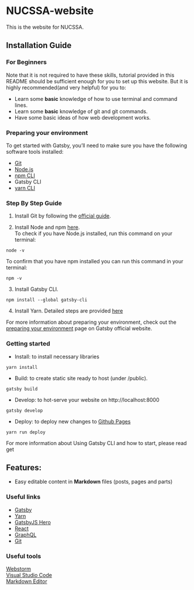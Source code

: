 # NUCSSA-website

This is the website for NUCSSA.

## Installation Guide

### For Beginners
Note that it is not required to have these skills,
tutorial provided in this README should be sufficient enough for you to set up this website. 
But it is highly recommended(and very helpful) for 
you to: 
- Learn some **basic** knowledge of how to use terminal and command lines.
- Learn some **basic** knowledge of git and git commands.
- Have some basic ideas of how web development works.

### Preparing your environment

To get started with Gatsby, you’ll need to make sure you have the following software tools installed:

- [Git](https://git-scm.com/book/en/v2/Getting-Started-Installing-Git)
- [Node.js](https://nodejs.org/en/)
- [npm CLI](https://www.npmjs.com/)
- Gatsby CLI
- [yarn CLI](https://yarnpkg.com/en/)

### Step By Step Guide

1. Install Git by following the [official guide](https://git-scm.com/book/en/v2/Getting-Started-Installing-Git).

2. Install Node and npm [here](https://nodejs.org/en/). \
To check if you have Node.js installed, run this command on your terminal:
```
node -v
```
To confirm that you have npm installed you can run this command in your terminal:

```
npm -v
```

3. Install Gatsby CLI. 

```
npm install --global gatsby-cli
```

4. Install Yarn. Detailed steps are provided [here](https://yarnpkg.com/lang/en/docs/install)

For more information about preparing your environment, check out the [preparing your environment](https://www.gatsbyjs.org/docs/preparing-your-environment/) page on Gatsby official website.

### Getting started

- Install: to install necessary libraries
```text
yarn install
```

- Build: to create static site ready to host (under /public).
```text
gatsby build
```

- Develop: to hot-serve your website on http://localhost:8000

```text
gatsby develop
```

- Deploy: to deploy new changes to [Github Pages](https://nucssa.github.io/nucssa-website/)
```text
yarn run deploy
```
For more information about Using Gatsby CLI and how to start, please read get

## Features:

- Easy editable content in **Markdown** files (posts, pages and parts)


### Useful links
- [Gatsby](https://www.gatsbyjs.org)
- [Yarn](https://yarnpkg.com/zh-Hans/)
- [GatsbyJS Hero](https://github.com/greglobinski/gatsby-starter-hero-blog)
- [React](https://reactjs.org/)
- [GraphQL](https://graphql.org/)
- [Git](https://git-scm.com/)

### Useful tools
[Webstorm](https://www.jetbrains.com/webstorm/) \
[Visual Studio Code](https://code.visualstudio.com/) \
[Markdown Editor](https://stackedit.io/app)

